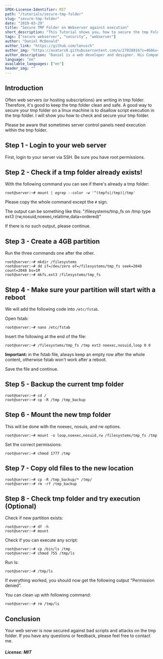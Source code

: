 ```yaml
---
SPDX-License-Identifier: MIT
path: "/tutorials/secure-tmp-folder"
slug: "secure-tmp-folder"
date: "2019-03-29"
title: "Secure TMP Folder on Webserver against execution"
short_description: "This Tutorial shows you, how to secure the tmp Folder within a Webserver, against script execution"
tags: ["secure webserver", "security", "webserver"]
author: "Daniel McDonald"
author_link: "https://github.com/lenusch"
author_img: "https://avatars0.githubusercontent.com/u/27028016?s=460&v=4"
author_description: "Daniel is a web developer and designer. His Company was founded in 2013"
language: "en"
available_languages: ["en"]
header_img: ""
---
```



## Introduction

Often web servers (or hosting subscriptions) are writing in tmp folder. Therefore, it's good to keep the tmp folder clean and safe.
A good way to secure your tmp folder on a linux machine is to disallow script execution in the tmp folder. I will show you how to check and secure your tmp folder.

Please be aware that sometimes server control panels need execution within the tmp folder.

## Step 1 - Login to your web server

First, login to your server via SSH.
Be sure you have root permissions.

## Step 2 - Check if a tmp folder already exists!

With the following command you can see if there's already a tmp folder:

```console
root@server:~# mount | egrep --color -w '^(tmpfs|/tmp)|/tmp'
```

Please copy the whole command except the `#` sign.

The output can be something like this: "/filesystems/tmp_fs on /tmp type ext3 (rw,nosuid,noexec,relatime,data=ordered)"

If there is no such output, please continue.

## Step 3 - Create a 4GB partition

Run the three commands one after the other.

```console
root@server:~# mkdir /filesystems
root@server:~# dd if=/dev/zero of=/filesystems/tmp_fs seek=2048 count=2048 bs=1M
root@server:~# mkfs.ext3 /filesystems/tmp_fs
```

## Step 4 - Make sure your partition will start with a reboot

We will add the following code into `/etc/fstab`.

Open fstab:

```console
root@server:~# nano /etc/fstab
```

Insert the following at the end of the file:

```console
root@server:~# /filesystems/tmp_fs /tmp ext3 noexec,nosuid,loop 0 0
```

**Important:** in the fstab file, always keep an empty row after the whole content, otherwise fstab won't work after a reboot. 

Save the file and continue.

## Step 5 - Backup the current tmp folder

```console
root@server:~# cd /
root@server:~# cp -R /tmp /tmp_backup
```

## Step 6 - Mount the new tmp folder

This will be done with the noexec, nosuis, and rw options.

```console
root@server:~# mount -o loop,noexec,nosuid,rw /filesystems/tmp_fs /tmp
```

Set the correct permissions:

```console
root@server:~# chmod 1777 /tmp
```

## Step 7 - Copy old files to the new location

```console
root@server:~# cp -R /tmp_backup/* /tmp/
root@server:~# rm -rf /tmp_backup
```

## Step 8 - Check tmp folder and try execution (Optional)

Check if new partition exists:

```console
root@server:~# df -h
root@server:~# mount
```

Check if you can execute any script: 

```console
root@server:~# cp /bin/ls /tmp
root@server:~# chmod 755 /tmp/ls
```

Run ls:

```console
root@server:~# /tmp/ls
```

If everything worked, you should now get the following output "Permission denied".

You can clean up with following command: 

```console
root@server:~# rm /tmp/ls
```

## Conclusion

Your web server is now secured against bad scripts and attacks on the tmp folder. If you have any questions or feedback, please feel free to contact me.

##### License: MIT

<!---

Contributors's Certificate of Origin

By making a contribution to this project, I certify that:

(a) The contribution was created in whole or in part by me and I have
    the right to submit it under the license indicated in the file; or

(b) The contribution is based upon previous work that, to the best of my
    knowledge, is covered under an appropriate license and I have the
    right under that license to submit that work with modifications,
    whether created in whole or in part by me, under the same license
    (unless I am permitted to submit under a different license), as
    indicated in the file; or

(c) The contribution was provided directly to me by some other person
    who certified (a), (b) or (c) and I have not modified it.

(d) I understand and agree that this project and the contribution are
    public and that a record of the contribution (including all personal
    information I submit with it, including my sign-off) is maintained
    indefinitely and may be redistributed consistent with this project
    or the license(s) involved.

Signed-off-by: Daniel McDonald - mail@danielmcdonald.de

-->
